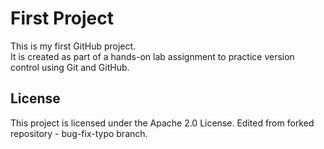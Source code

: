 # First Project

This is my first GitHub project.  
It is created as part of a hands-on lab assignment to practice version control using Git and GitHub.

## License
This project is licensed under the Apache 2.0 License.
Edited from forked repository - bug-fix-typo branch.
